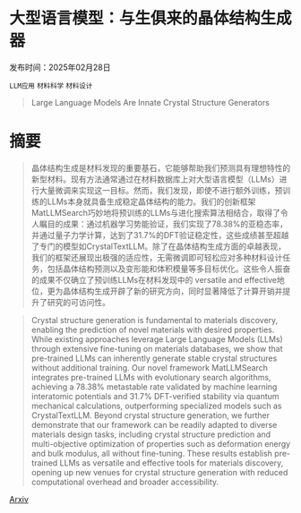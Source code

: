 # 大型语言模型：与生俱来的晶体结构生成器

发布时间：2025年02月28日

`LLM应用` `材料科学` `材料设计`

> Large Language Models Are Innate Crystal Structure Generators

# 摘要

> 晶体结构生成是材料发现的重要基石，它能够帮助我们预测具有理想特性的新型材料。现有方法通常通过在材料数据库上对大型语言模型（LLMs）进行大量微调来实现这一目标。然而，我们发现，即使不进行额外训练，预训练的LLMs本身就具备生成稳定晶体结构的能力。我们的创新框架MatLLMSearch巧妙地将预训练的LLMs与进化搜索算法相结合，取得了令人瞩目的成果：通过机器学习势能验证，我们实现了78.38%的亚稳态率，并通过量子力学计算，达到了31.7%的DFT验证稳定性，这些成绩甚至超越了专门的模型如CrystalTextLLM。除了在晶体结构生成方面的卓越表现，我们的框架还展现出极强的适应性，无需微调即可轻松应对多种材料设计任务，包括晶体结构预测以及变形能和体积模量等多目标优化。这些令人振奋的成果不仅确立了预训练LLMs在材料发现中的 versatile and effective地位，更为晶体结构生成开辟了新的研究方向，同时显著降低了计算开销并提升了研究的可访问性。

> Crystal structure generation is fundamental to materials discovery, enabling the prediction of novel materials with desired properties. While existing approaches leverage Large Language Models (LLMs) through extensive fine-tuning on materials databases, we show that pre-trained LLMs can inherently generate stable crystal structures without additional training. Our novel framework MatLLMSearch integrates pre-trained LLMs with evolutionary search algorithms, achieving a 78.38% metastable rate validated by machine learning interatomic potentials and 31.7% DFT-verified stability via quantum mechanical calculations, outperforming specialized models such as CrystalTextLLM. Beyond crystal structure generation, we further demonstrate that our framework can be readily adapted to diverse materials design tasks, including crystal structure prediction and multi-objective optimization of properties such as deformation energy and bulk modulus, all without fine-tuning. These results establish pre-trained LLMs as versatile and effective tools for materials discovery, opening up new venues for crystal structure generation with reduced computational overhead and broader accessibility.

[Arxiv](https://arxiv.org/abs/2502.20933)